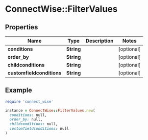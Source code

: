 # ConnectWise::FilterValues

## Properties

| Name | Type | Description | Notes |
| ---- | ---- | ----------- | ----- |
| **conditions** | **String** |  | [optional] |
| **order_by** | **String** |  | [optional] |
| **childconditions** | **String** |  | [optional] |
| **customfieldconditions** | **String** |  | [optional] |

## Example

```ruby
require 'connect_wise'

instance = ConnectWise::FilterValues.new(
  conditions: null,
  order_by: null,
  childconditions: null,
  customfieldconditions: null
)
```

